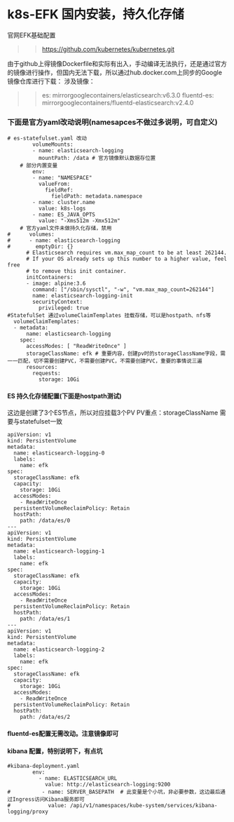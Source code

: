 # k8s-EFK 国内安装，持久化存储
官网EFK基础配置
>> https://github.com/kubernetes/kubernetes.git

由于github上得镜像Dockerfile和实际有出入，手动编译无法执行，还是通过官方的镜像进行操作，但国内无法下载，所以通过hub.docker.com上同步的Google镜像仓库进行下载：
涉及镜像：
>> es: mirrorgooglecontainers/elasticsearch:v6.3.0
>> fluentd-es: mirrorgooglecontainers/fluentd-elasticsearch:v2.4.0

### 下面是官方yaml改动说明(namesapces不做过多说明，可自定义)
```
# es-statefulset.yaml 改动
        volumeMounts:
        - name: elasticsearch-logging
          mountPath: /data # 官方镜像默认数据存位置
	# 部分内置变量
        env:
        - name: "NAMESPACE"
          valueFrom:
            fieldRef:
              fieldPath: metadata.namespace
        - name: cluster.name
          value: k8s-logs
        - name: ES_JAVA_OPTS
          value: "-Xms512m -Xmx512m"
	# 官方yaml文件未做持久化存储，禁用
#      volumes:
#      - name: elasticsearch-logging
#        emptyDir: {}
      # Elasticsearch requires vm.max_map_count to be at least 262144.
      # If your OS already sets up this number to a higher value, feel free
      # to remove this init container.
      initContainers:
      - image: alpine:3.6
        command: ["/sbin/sysctl", "-w", "vm.max_map_count=262144"]
        name: elasticsearch-logging-init
        securityContext:
          privileged: true
#StatefulSet 通过volumeClaimTemplates 挂载存储，可以是hostpath、nfs等
  volumeClaimTemplates:
  - metadata:
      name: elasticsearch-logging
    spec:
      accessModes: [ "ReadWriteOnce" ]
      storageClassName: efk # 重要内容，创建pv时的storageClassName字段，需一一匹配，切不需要创建PVC，不需要创建PVC，不需要创建PVC，重要的事情说三遍
      resources:
        requests:
          storage: 10Gi

```
#### ES 持久化存储配置(下面是hostpath测试)
这边是创建了3个ES节点，所以对应挂载3个PV
PV重点：storageClassName 需要与statefulset一致
```
apiVersion: v1
kind: PersistentVolume
metadata:
  name: elasticsearch-logging-0
  labels:
    name: efk
spec:
  storageClassName: efk
  capacity:
    storage: 10Gi
  accessModes:
    - ReadWriteOnce
  persistentVolumeReclaimPolicy: Retain
  hostPath:
    path: /data/es/0
---
apiVersion: v1
kind: PersistentVolume
metadata:
  name: elasticsearch-logging-1
  labels:
    name: efk
spec:
  storageClassName: efk
  capacity:
    storage: 10Gi
  accessModes:
    - ReadWriteOnce
  persistentVolumeReclaimPolicy: Retain
  hostPath:
    path: /data/es/1
---
apiVersion: v1
kind: PersistentVolume
metadata:
  name: elasticsearch-logging-2
  labels:
    name: efk
spec:
  storageClassName: efk
  capacity:
    storage: 10Gi
  accessModes:
    - ReadWriteOnce
  persistentVolumeReclaimPolicy: Retain
  hostPath:
    path: /data/es/2
```
#### fluentd-es配置无需改动。注意镜像即可

#### kibana 配置，特别说明下，有点坑
```
#kibana-deployment.yaml
        env:
          - name: ELASTICSEARCH_URL
            value: http://elasticsearch-logging:9200
#          - name: SERVER_BASEPATH  # 此变量是个小坑，非必要参数，这边最后通过Ingress访问Kibana服务即可
#            value: /api/v1/namespaces/kube-system/services/kibana-logging/proxy
``` 
